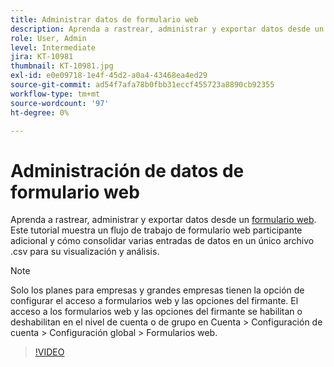 ```yaml
---
title: Administrar datos de formulario web
description: Aprenda a rastrear, administrar y exportar datos desde un formulario web
role: User, Admin
level: Intermediate
jira: KT-10981
thumbnail: KT-10981.jpg
exl-id: e0e09718-1e4f-45d2-a0a4-43468ea4ed29
source-git-commit: ad54f7afa78b0fbb31eccf455723a8890cb92355
workflow-type: tm+mt
source-wordcount: '97'
ht-degree: 0%

---
```


# Administración de datos de formulario web

Aprenda a rastrear, administrar y exportar datos desde un [formulario web](webform.md). Este tutorial muestra un flujo de trabajo de formulario web participante adicional y cómo consolidar varias entradas de datos en un único archivo .csv para su visualización y análisis.

>[!NOTE]
>
>Solo los planes para empresas y grandes empresas tienen la opción de configurar el acceso a formularios web y las opciones del firmante. El acceso a los formularios web y las opciones del firmante se habilitan o deshabilitan en el nivel de cuenta o de grupo en Cuenta > Configuración de cuenta > Configuración global > Formularios web.

>[!VIDEO](https://video.tv.adobe.com/v/3409607?quality=12&learn=on&hidetitle=true)
